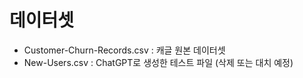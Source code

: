 # 데이터셋
- Customer-Churn-Records.csv : 캐글 원본 데이터셋
- New-Users.csv : ChatGPT로 생성한 테스트 파일 (삭제 또는 대치 예정)